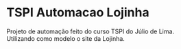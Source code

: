 # TSPI Automacao Lojinha

Projeto de automação feito do curso TSPI do Júlio de Lima.\
Utilizando como modelo o site da Lojinha.